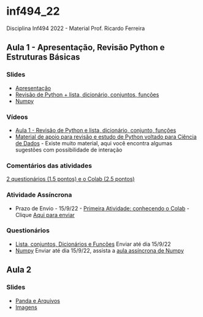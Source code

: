# inf494_22
Disciplina Inf494 2022 - Material Prof. Ricardo Ferreira

## Aula 1 - Apresentação, Revisão Python e Estruturas Básicas

### Slides
* [Apresentação](https://docs.google.com/presentation/d/1dZ98alJoRhPi1VDhi6TzLJU6KWIxZ1s3OOfT0k6bXEQ/edit?usp=sharing)
* [Revisão de Python + lista, dicionário, conjuntos, funções](https://docs.google.com/presentation/d/1IkYe5iB5MkWd0CNRco209fyV3zhBc5bquIcuDvWlESI/edit?usp=sharing)
* [Numpy](https://docs.google.com/presentation/d/1ivNqX7_H_1pRpoWrD0lsfyBqi8tnhCR66xE7oM_r5ok/edit?usp=sharing)

### Vídeos

* [Aula 1 - Revisão de Python e lista, dicionário, conjunto, funções](https://www.youtube.com/playlist?list=PLcvOyD_LMr6k4QDC3gTIn5XxB0fyNq89_)
* [Material de apoio para revisão e estudo de Python voltado para Ciência de Dados](https://www.youtube.com/playlist?list=PLcvOyD_LMr6ncgoZJsCXG_BPRnsz3nVvH) - Existe muito material, aqui você encontra algumas sugestões com possibilidade de interação

### Comentários das atividades 

[2 questionários (1.5 pontos) e o Colab (2.5 pontos)](https://youtu.be/L6x1LXfDOCg)
### Atividade Assíncrona

* Prazo de Envio - 15/9/22 - [Primeira Atividade: conhecendo o Colab](https://colab.research.google.com/drive/1dci5GOtTuFzD3SUgdsn6FKq8KpsdiRmp?usp=sharing) - Clique [Aqui para enviar](https://forms.gle/iRELZ8ZVK346v5PU6)

### Questionários

* [Lista, conjuntos, Dicionários e Funções](https://forms.gle/2NVgwqyJ5GJrZdWD9) Enviar até dia 15/9/22
* [Numpy](https://forms.gle/ffVVEtrvs9oG6YQ67) Enviar até dia 15/9/22, assista a [aula assíncrona de Numpy](https://www.youtube.com/playlist?list=PLcvOyD_LMr6mEmqC6rOqyj8AEwWqGC5xs)

## Aula 2

### Slides
* [Panda e Arquivos](https://docs.google.com/presentation/d/1I63gxMrc6Ou92q1HBh0tOncDnc7PqzAGhnGFXAR7gow/edit?usp=sharing)
* [Imagens](https://docs.google.com/presentation/d/11FY08xMHfddQufjZ13BCNkEY_jKA2CYNPAH0Sy5EI7w/edit?usp=sharing)

